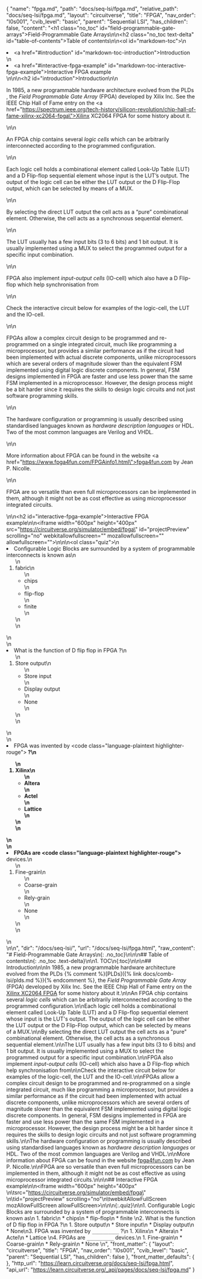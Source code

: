 {
  "name": "fpga.md",
  "path": "docs/seq-lsi/fpga.md",
  "relative_path": "docs/seq-lsi/fpga.md",
  "layout": "circuitverse",
  "title": "FPGA",
  "nav_order": "l0s001",
  "cvib_level": "basic",
  "parent": "Sequential LSI",
  "has_children": false,
  "content": "<h1 class=\"no_toc\" id=\"field-programmable-gate-arrays\">Field-Programmable Gate Arrays</h1>\n\n<h2 class=\"no_toc text-delta\" id=\"table-of-contents\">Table of contents</h2>\n\n<ol id=\"markdown-toc\">\n  <li><a href=\"#introduction\" id=\"markdown-toc-introduction\">Introduction</a></li>\n  <li><a href=\"#interactive-fpga-example\" id=\"markdown-toc-interactive-fpga-example\">Interactive FPGA example</a></li>\n</ol>\n\n<h2 id=\"introduction\">Introduction</h2>\n\n<p>In 1985, a new programmable hardware architecture evolved from the PLDs , the <em>Field Programmable Gate Array</em> (FPGA) developed by Xilix Inc. See the IEEE Chip Hall of Fame entry on the <a href=\"https://spectrum.ieee.org/tech-history/silicon-revolution/chip-hall-of-fame-xilinx-xc2064-fpga\">Xilinx XC2064 FPGA</a> for some history about it.</p>\n\n<p>An FPGA chip contains several <em>logic cells</em> which can be arbitrarily interconnected according to the programmed configuration.</p>\n\n<p>Each logic cell holds a combinational element called Look-Up Table (LUT) and a D Flip-flop sequential element whose input is the LUT’s output. The output of the logic cell can be either the LUT output or the D Flip-Flop output, which can be selected by means of a MUX.</p>\n\n<p>By selecting the direct LUT output the cell acts as a “pure” combinational element. Otherwise, the cell acts as a synchronous sequential element.</p>\n\n<p>The LUT usually has a few input bits (3 to 6 bits) and 1 bit output. It is usually implemented using a MUX to select the programmed output for a specific input combination.</p>\n\n<p>FPGA also implement <em>input-output cells</em> (IO-cell) which also have a D Flip-flop which help synchronisation from</p>\n\n<p>Check the interactive circuit below for examples of the logic-cell, the LUT and the IO-cell.</p>\n\n<p>FPGAs allow a complex circuit design to be programmed and re-programmed on a single integrated circuit, much like programming a microprocessor, but provides a similar performance as if the circuit had been implemented with actual discrete components, unlike microprocessors which are several orders of magnitude slower than the equivalent FSM implemented using digital logic discrete components. In general, FSM designs implemented in FPGA are faster and use less power than the same FSM implemented in a microprocessor. However, the design process might be a bit harder since it requires the skills to design logic circuits and not just software programming skills.</p>\n\n<p>The hardware configuration or programming is usually described using standardised languages known as <em>hardware description languages</em> or HDL. Two of the most common languages are Verilog and VHDL.</p>\n\n<p>More information about FPGA can be found in the website <a href=\"https://www.fpga4fun.com/FPGAinfo1.html\">fpga4fun.com</a> by Jean P. Nicolle.</p>\n\n<p>FPGA are so versatile than even full microprocessors can be implemented in them, although it might not be as cost effective as using microprocessor integrated circuits.</p>\n\n<h2 id=\"interactive-fpga-example\">Interactive FPGA example</h2>\n\n<iframe width=\"600px\" height=\"400px\" src=\"https://circuitverse.org/simulator/embed/fpga\" id=\"projectPreview\" scrolling=\"no\" webkitallowfullscreen=\"\" mozallowfullscreen=\"\" allowfullscreen=\"\">\n</iframe>\n\n<ol class=\"quiz\">\n  <li>Configurable Logic Blocks are surrounded by a system of programmable interconnects is known as\n    <ol>\n      <li>fabric\n        <ul>\n          <li>chips</li>\n          <li>flip-flop</li>\n          <li>finite</li>\n        </ul>\n      </li>\n    </ol>\n  </li>\n  <li>What is the function of D flip flop in FPGA ?\n    <ol>\n      <li>Store output\n        <ul>\n          <li>Store input</li>\n          <li>Display output</li>\n          <li>None</li>\n        </ul>\n      </li>\n    </ol>\n  </li>\n  <li>FPGA was invented by <code class=\"language-plaintext highlighter-rouge\">__________</code> ?\n    <ol>\n      <li>Xilinx\n        <ul>\n          <li>Altera</li>\n          <li>Actel</li>\n          <li>Lattice</li>\n        </ul>\n      </li>\n    </ol>\n  </li>\n  <li>FPGAs are <code class=\"language-plaintext highlighter-rouge\">__________</code> devices.\n    <ol>\n      <li>Fine-grain\n        <ul>\n          <li>Coarse-grain</li>\n          <li>Rely-grain</li>\n          <li>None</li>\n        </ul>\n      </li>\n    </ol>\n  </li>\n</ol>\n",
  "dir": "/docs/seq-lsi/",
  "url": "/docs/seq-lsi/fpga.html",
  "raw_content": "# Field-Programmable Gate Arrays\n{: .no_toc}\n\n\n## Table of contents\n{: .no_toc .text-delta}\n\n1. TOC\n{:toc}\n\n\n## Introduction\n\nIn 1985, a new programmable hardware architecture evolved from the PLDs {% comment %}[PLDs]({% link docs/comb-lsi/plds.md %}){% endcomment %}, the *Field Programmable Gate Array* (FPGA) developed by Xilix Inc. See the IEEE Chip Hall of Fame entry on the [Xilinx XC2064 FPGA](https://spectrum.ieee.org/tech-history/silicon-revolution/chip-hall-of-fame-xilinx-xc2064-fpga) for some history about it.\n\nAn FPGA chip contains several *logic cells* which can be arbitrarily interconnected according to the programmed configuration.\n\nEach logic cell holds a combinational element called Look-Up Table (LUT) and a D Flip-flop sequential element whose input is the LUT's output. The output of the logic cell can be either the LUT output or the D Flip-Flop output, which can be selected by means of a MUX.\n\nBy selecting the direct LUT output the cell acts as a \"pure\" combinational element. Otherwise, the cell acts as a synchronous sequential element.\n\nThe LUT usually has a few input bits (3 to 6 bits) and 1 bit output. It is usually implemented using a MUX to select the programmed output for a specific input combination.\n\nFPGA also implement *input-output cells* (IO-cell) which also have a D Flip-flop which help synchronisation from\n\nCheck the interactive circuit below for examples of the logic-cell, the LUT and the IO-cell.\n\nFPGAs allow a complex circuit design to be programmed and re-programmed on a single integrated circuit, much like programming a microprocessor, but provides a similar performance as if the circuit had been implemented with actual discrete components, unlike microprocessors which are several orders of magnitude slower than the equivalent FSM implemented using digital logic discrete components. In general, FSM designs implemented in FPGA are faster and use less power than the same FSM implemented in a microprocessor. However, the design process might be a bit harder since it requires the skills to design logic circuits and not just software programming skills.\n\nThe hardware configuration or programming is usually described using standardised languages known as *hardware description languages* or HDL. Two of the most common languages are Verilog and VHDL.\n\nMore information about FPGA can be found in the website [fpga4fun.com](https://www.fpga4fun.com/FPGAinfo1.html) by Jean P. Nicolle.\n\nFPGA are so versatile than even full microprocessors can be implemented in them, although it might not be as cost effective as using microprocessor integrated circuits.\n\n\n## Interactive FPGA example\n\n<iframe width=\"600px\" height=\"400px\" \n\tsrc=\"https://circuitverse.org/simulator/embed/fpga\" \n\tid=\"projectPreview\" scrolling=\"no\"\n\twebkitAllowFullScreen mozAllowFullScreen allowFullScreen>\n</iframe>\n\n{:.quiz}\n\n1. Configurable Logic Blocks are surrounded by a system of programmable interconnects is known as\n   1. fabric\n   * chips\n   * flip-flop\n   * finite \n2. What is the function of D flip flop in FPGA ?\n   1. Store output\n   * Store input\n   * Display output\n   * None\n3. FPGA was invented by `__________` ?\n   1. Xilinx\n   * Altera\n   * Actel\n   * Lattice   \n4. FPGAs are `__________` devices.\n   1. Fine-grain\n   * Coarse-grain\n   * Rely-grain\n   * None \n",
  "front_matter": {
    "layout": "circuitverse",
    "title": "FPGA",
    "nav_order": "l0s001",
    "cvib_level": "basic",
    "parent": "Sequential LSI",
    "has_children": false
  },
  "front_matter_defaults": {
  },
  "http_url": "https://learn.circuitverse.org/docs/seq-lsi/fpga.html",
  "api_url": "https://learn.circuitverse.org/_api/pages/docs/seq-lsi/fpga.md"
}